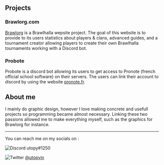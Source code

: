 ## Projects

### Brawlorg.com

[Brawlorg](https://brawlorg.com) is a Brawlhalla wepsite project. The goal of this website is to provide to its users statistics about players & clans, advanced guides, and a tournament creator allowing players to create their own Brawlhalla tournaments working with a Discord bot.

### Probote

Probote is a discord bot allowing its users to get access to Pronote (french official school software) on their servers. The users can link their account to discord by using the website [pronote.fr](https://pronote.fr).

## About me

I mainly do graphic design, however I love making concrete and usefull projects so programming became almost necessary. Linking these two passions allowed me to make everything myself, such as the graphics for Brawlorg for instance.

-------------------------

You can reach me on my socials on :

![Discord](https://i.ibb.co/12z1dcs/iconfinder-91-Discord-logo-logos-4373196-1.png) utopy#1250

![Twitter](https://i.ibb.co/F631Txz/iconfinder-2018-social-media-popular-app-logo-twitter-3225183.png) [@utopyin](https://twitter.com/utopyin)

